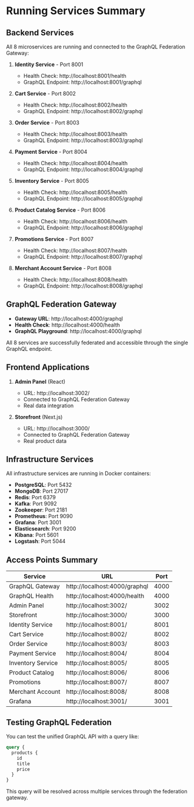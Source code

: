 # Running Services Summary

## Backend Services

All 8 microservices are running and connected to the GraphQL Federation Gateway:

1. **Identity Service** - Port 8001
   - Health Check: http://localhost:8001/health
   - GraphQL Endpoint: http://localhost:8001/graphql

2. **Cart Service** - Port 8002
   - Health Check: http://localhost:8002/health
   - GraphQL Endpoint: http://localhost:8002/graphql

3. **Order Service** - Port 8003
   - Health Check: http://localhost:8003/health
   - GraphQL Endpoint: http://localhost:8003/graphql

4. **Payment Service** - Port 8004
   - Health Check: http://localhost:8004/health
   - GraphQL Endpoint: http://localhost:8004/graphql

5. **Inventory Service** - Port 8005
   - Health Check: http://localhost:8005/health
   - GraphQL Endpoint: http://localhost:8005/graphql

6. **Product Catalog Service** - Port 8006
   - Health Check: http://localhost:8006/health
   - GraphQL Endpoint: http://localhost:8006/graphql

7. **Promotions Service** - Port 8007
   - Health Check: http://localhost:8007/health
   - GraphQL Endpoint: http://localhost:8007/graphql

8. **Merchant Account Service** - Port 8008
   - Health Check: http://localhost:8008/health
   - GraphQL Endpoint: http://localhost:8008/graphql

## GraphQL Federation Gateway

- **Gateway URL**: http://localhost:4000/graphql
- **Health Check**: http://localhost:4000/health
- **GraphQL Playground**: http://localhost:4000/graphql

All 8 services are successfully federated and accessible through the single GraphQL endpoint.

## Frontend Applications

1. **Admin Panel** (React)
   - URL: http://localhost:3002/
   - Connected to GraphQL Federation Gateway
   - Real data integration

2. **Storefront** (Next.js)
   - URL: http://localhost:3000/
   - Connected to GraphQL Federation Gateway
   - Real product data

## Infrastructure Services

All infrastructure services are running in Docker containers:

- **PostgreSQL**: Port 5432
- **MongoDB**: Port 27017
- **Redis**: Port 6379
- **Kafka**: Port 9092
- **Zookeeper**: Port 2181
- **Prometheus**: Port 9090
- **Grafana**: Port 3001
- **Elasticsearch**: Port 9200
- **Kibana**: Port 5601
- **Logstash**: Port 5044

## Access Points Summary

| Service | URL | Port |
|---------|-----|------|
| GraphQL Gateway | http://localhost:4000/graphql | 4000 |
| GraphQL Health | http://localhost:4000/health | 4000 |
| Admin Panel | http://localhost:3002/ | 3002 |
| Storefront | http://localhost:3000/ | 3000 |
| Identity Service | http://localhost:8001/ | 8001 |
| Cart Service | http://localhost:8002/ | 8002 |
| Order Service | http://localhost:8003/ | 8003 |
| Payment Service | http://localhost:8004/ | 8004 |
| Inventory Service | http://localhost:8005/ | 8005 |
| Product Catalog | http://localhost:8006/ | 8006 |
| Promotions | http://localhost:8007/ | 8007 |
| Merchant Account | http://localhost:8008/ | 8008 |
| Grafana | http://localhost:3001/ | 3001 |

## Testing GraphQL Federation

You can test the unified GraphQL API with a query like:

```graphql
query {
  products {
    id
    title
    price
  }
}
```

This query will be resolved across multiple services through the federation gateway.